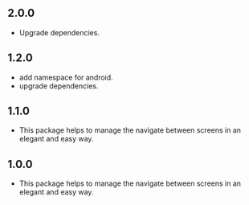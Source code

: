 ## 2.0.0

* Upgrade dependencies.

## 1.2.0

* add namespace for android.
* upgrade dependencies.

## 1.1.0

* This package helps to manage the navigate between screens in an elegant and easy way.

## 1.0.0

* This package helps to manage the navigate between screens in an elegant and easy way.
